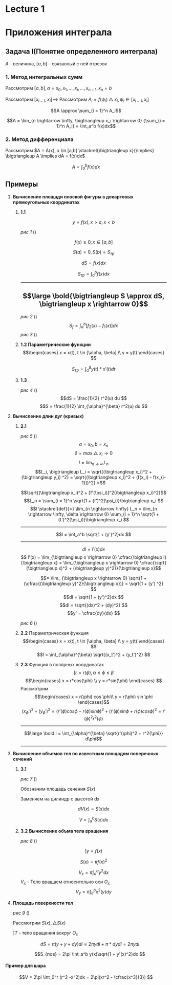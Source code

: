 # Lecture 1

# Приложения интеграла

## Задача I(Понятие определенного интеграла)

$A$ - величина, $[a, b]$ - связанный с ней отрезок

### 1. Метод интегральных сумм

Рассмотрим $[a,b], a= x_0, x_1, ..., x_i, ..., x_{n-1}, x_n = b$

Рассмотрим $[x_{i-1}, x_i] \implies$ Рассмотрим $A_i = f(\psi_i) \bigtriangleup x_i, \psi_i \in [x_{i-1}, x_i]$

$$A \approx \sum_{i = 1}^n A_i$$

$$A = \lim_{n \rightarrow \infty, \bigtriangleup x_i \rightarrow 0} {\sum_{i = 1}^n A_i} = \int_a^b f(x)dx$$

### 2. Метод дифференциала

Рассмотрим $A = A(x), x \in [a,b] \stackrel{\bigtriangleup x}{\implies} \bigtriangleup A \implies dA = f(x)dx$

$$A = \int_a^b f(x)dx $$

## Примеры 
1. __Вычисление площади плоской фигуры в декартовых прямоугольных координатах__
    1. __1.1__
    
        $$y = f(x), x > a, x < b$$

       _рис 1_ ()

        $$f(x) \geq 0, x \in [a, b] $$

        $$S(a) = 0, S(b) = S_{тр}$$

        $$dS = f(x)dx$$

        $$S_{тр} = \int_a^b f(x)dx $$

        ---
        $$\large \bold{\bigtriangleup S \approx dS, \bigtriangleup x \rightarrow 0}$$
        ---

        _рис 2_ ()
        $$S_f  = \int_a^b [f_2(x) - f_1(x)]dx$$
        _рис 3_ ()
    2. __1.2 Параметрические функции__
        $$\begin{cases}
            x = x(t), t \in [\alpha, \beta] \\
            y = y(t)
        \end{cases} $$

        $$S_{тр} = \int_{\alpha}^{\beta} y(t) * x'(t) dt$$
    3. __1.3__
   
        _рис 4_ ()
        $$dS = \frac{1}{2} r^2(u) du $$
        $$S = \frac{1}{2} \int_{\alpha}^{\beta} r^2(u) du $$
2. __Вычисление длин дуг (кривых)__
    1. __2.1__

        _рис 5_ ()
        $$a=x_0, b = x_n $$
        $$\delta = max \bigtriangleup x_i \rightarrow 0 $$
        $$l = \lim_{n \rightarrow \infty} L_n $$
        $$L_i, \bigtriangleup L_i = \sqrt{(\bigtriangleup x_i)^2 + (\bigtriangleup y_i) ^2} = \sqrt{(\bigtriangleup x_i)^2 + (f(x_i) - f(x_{i-1}))^2} =$$

        $$\sqrt{(\bigtriangleup x_i)^2 + [f'(\psi_i)]^2(\bigtriangleup x_i)^2}$$
        $$L_n = \sum_{i = 1}^n \sqrt{1 + (f')^2(\psi_i)}\bigtriangleup x_i $$
        $$l \stackrel{def}{=} \lim_{n \rightarrow \infty} L_n = \lim_{n \rightarrow \infty, \delta \rightarrow 0}  \sum_{i = 1}^n \sqrt{1 + (f')^2(\psi_i)}\bigtriangleup x_i  $$

        ---

        $$l = \int_a^b \sqrt{1 + (y')^2}dx $$

        ---

        $$ dl = l'(x)dx$$
        $$ l'(x) = \lim_{\bigtriangleup x \rightarrow 0} \cfrac{\bigtriangleup l}   {\bigtriangleup x} = \lim_{\bigtriangleup x \rightarrow 0} \cfrac{\sqrt{   (\bigtriangleup x)^2 + (\bigtriangleup y)^2}}{\bigtriangleup x}$$

        $$= \lim_    {\bigtriangleup x \rightarrow 0}
        \sqrt{1 + (\cfrac{(\bigtriangleup y)^2}{\bigtriangleup x})} = \sqrt{1 + (y')    ^2} $$
        $$dl = \sqrt{1 + (y')^2}dx $$
        $$dl = \sqrt{(dx)^2 + (dy)^2} $$
        $$y' = \cfrac{dy}{dx} $$

        _рис 6_ ()

    2. __2.2__ Параметрическая функция
        $$\begin{cases}
            x = x(t), t \in [\alpha, \beta] \\
            y = y(t)
        \end{cases} $$
        $$l = \int_{\alpha}^{\beta} \sqrt{(x_t')^2 + (y_t')^2} $$
    3. __2.3__ Функция в полярных координатах
        $$] r = r(\phi), \alpha \leq \phi \leq \beta $$
        $$\begin{cases}
            x = r*cos(\phi) \\
            y = r*sin(\phi)
        \end{cases} $$
        Рассмотрим
        $$\begin{cases} 
            x = r(\phi) cos \phi\\ 
            y = r(\phi) sin \phi 
        \end{cases}$$
        $$(x_{\phi}')^2 + (y_{\phi}')^2 = (r'(\phi)cos \phi - r(\phi) sin \phi)^2 +
        (r'(\phi)sin \phi + r(\phi) cos \phi)^2 = r'(\phi)^2 r^2(\phi)  $$

        ---

         $$\large \bold l = \int_{\alpha}^{\beta} \sqrt{r'(\phi)^2 + r^2{\phi}} d\phi$$

        ---
3. __Вычисление объемов тел по  известным площадям поперечных сечений__
   1. __3.1__

        _рис 7_ ()

        Обозначим площадь сечения $S(x)$

        Заменяем на цилиндр с высотой dx

        $$dV(x) = S(x)dx$$

        $$V = \int_a^b S(x)dx $$
    1. __3.2__ __Вычисление объма тела вращения__

        _рис 8_ ()

        $$] y = f(x) $$
        
        $$S(x) = \pi f(x)^2 $$
        
        $$V_x = \pi \int_a^b y^2dx $$
        $V_x$ - Тело вращаем относительно оси $O_x$
        $$V_y = \pi \int_a^b x^2(y)dy $$
4. __Площадь поверхности тел__

    _рис 9_ ()

    Рассмотрим $S(x), \bigtriangleup S(x)$

    $] T$ - тело вращения вокруг $O_x$

    $$dS = \pi (y + y + dy)dl \approx 2 \pi y dl + \pi*dydl = 2\pi ydl$$

    $$S_{пов} = 2\pi \int_a^b y(x)\sqrt{1 + y'(x)^2}dx $$

#### Пример для шара

$$V = 2\pi \int_0^r (r^2 -x^2)dx = 2\pi(xr^2 - \cfrac{x^3}{3}) $$
    






